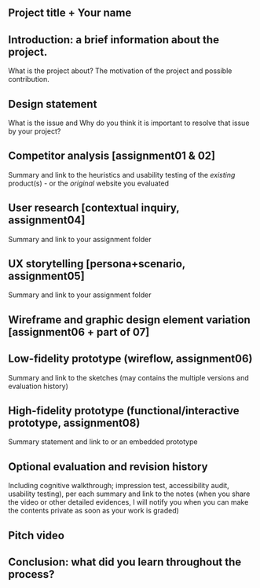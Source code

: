 ## Project title + Your name

## Introduction: a brief information about the project. 
What is the project about? The motivation of the project and possible contribution.

## Design statement 
What is the issue and Why do you think it is important to resolve that issue by your project? 

## Competitor analysis [assignment01 & 02]
Summary and link to the heuristics and usability testing of the *existing* product(s) - or the *original* website you evaluated

## User research [contextual inquiry, assignment04]
Summary and link to your assignment folder

## UX storytelling [persona+scenario, assignment05]
Summary and link to your assignment folder

## Wireframe and graphic design element variation [assignment06 + part of 07]

## Low-fidelity prototype (wireflow, assignment06)
Summary and link to the sketches (may contains the multiple versions and evaluation history)

## High-fidelity prototype (functional/interactive prototype, assignment08)
Summary statement and link to or an embedded prototype

## Optional evaluation and revision history 
Including cognitive walkthrough; impression test, accessibility audit, usability testing), per each summary and link to the notes (when you share the video or other detailed evidences, I will notify you when you can make the contents private as soon as your work is graded)

## Pitch video 

## Conclusion: what did you learn throughout the process?

